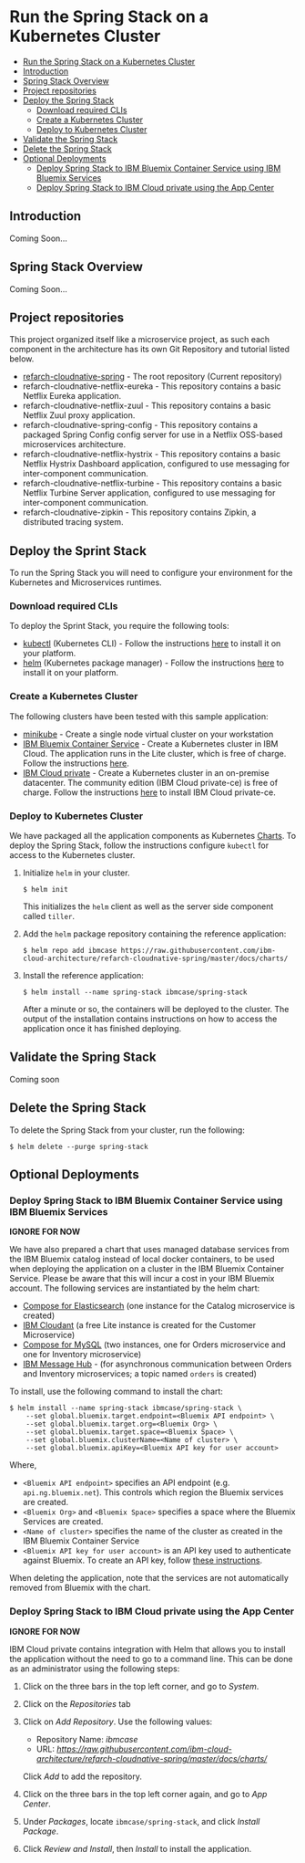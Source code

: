 # Run the Spring Stack on a Kubernetes Cluster

* [Run the Spring Stack on a Kubernetes Cluster](#run-the-spring-stack-on-a-kubernetes-cluster)
* [Introduction](#introduction)
* [Spring Stack Overview](#spring-stack-overview)
* [Project repositories](#project-repositories)
* [Deploy the Spring Stack](#deploy-the-spring-stack)
    * [Download required CLIs](#download-required-clis)
    * [Create a Kubernetes Cluster](#create-a-kubernetes-cluster)
    * [Deploy to Kubernetes Cluster](#deploy-to-kubernetes-cluster)
* [Validate the Spring Stack](#validate-the-deployment)
* [Delete the Spring Stack](#delete-the-deployment)
* [Optional Deployments](#optional-deployments)
    * [Deploy Spring Stack to IBM Bluemix Container Service using IBM Bluemix Services](#deploy-spring-stack-to-ibm-bluemix-container-service-using-ibm-bluemix-services)
    * [Deploy Spring Stack to IBM Cloud private using the App Center](#deploy-spring-stack-to-ibm-cloud-private-using-the-app-center)

## Introduction
Coming Soon...

## Spring Stack Overview
Coming Soon...

## Project repositories

This project organized itself like a microservice project, as such each component in the architecture has its own Git Repository and tutorial listed below.  

 - [refarch-cloudnative-spring](https://github.com/ibm-cloud-architecture/refarch-cloudnative-spring/tree/master) - The root repository (Current repository)
 - refarch-cloudnative-netflix-eureka - This repository contains a basic Netflix Eureka application.
 - refarch-cloudnative-netflix-zuul - This repository contains a basic Netflix Zuul proxy application.
 - refarch-cloudnative-spring-config - This repository contains a packaged Spring Config config server for use in a Netflix OSS-based microservices architecture.
 - refarch-cloudnative-netflix-hystrix - This repository contains a basic Netflix Hystrix Dashboard application, configured to use messaging for inter-component communication.
 - refarch-cloudnative-netflix-turbine - This repository contains a basic Netflix Turbine Server application, configured to use messaging for inter-component communication.
 - refarch-cloudnative-zipkin - This repository contains Zipkin, a distributed tracing system.

## Deploy the Sprint Stack

To run the Spring Stack you will need to configure your environment for the Kubernetes and Microservices
runtimes.

### Download required CLIs

To deploy the Sprint Stack, you require the following tools:

- [kubectl](https://kubernetes.io/docs/user-guide/kubectl-overview/) (Kubernetes CLI) - Follow the instructions [here](https://kubernetes.io/docs/tasks/tools/install-kubectl/) to install it on your platform.
- [helm](https://github.com/kubernetes/helm) (Kubernetes package manager) - Follow the instructions [here](https://github.com/kubernetes/helm/blob/master/docs/install.md) to install it on your platform.


### Create a Kubernetes Cluster

The following clusters have been tested with this sample application:

- [minikube](https://kubernetes.io/docs/tasks/tools/install-minikube/) - Create a single node virtual cluster on your workstation
- [IBM Bluemix Container Service](https://www.ibm.com/cloud-computing/bluemix/containers) - Create a Kubernetes cluster in IBM Cloud.  The application runs in the Lite cluster, which is free of charge.  Follow the instructions [here](https://console.bluemix.net/docs/containers/container_index.html).
- [IBM Cloud private](https://www.ibm.com/cloud-computing/products/ibm-cloud-private/) - Create a Kubernetes cluster in an on-premise datacenter.  The community edition (IBM Cloud private-ce) is free of charge.  Follow the instructions [here](https://www.ibm.com/support/knowledgecenter/en/SSBS6K_1.2.0/installing/install_containers_CE.html) to install IBM Cloud private-ce.

### Deploy to Kubernetes Cluster

We have packaged all the application components as Kubernetes [Charts](https://github.com/kubernetes/charts). To deploy the Spring Stack, follow the instructions configure `kubectl` for access to the Kubernetes cluster.

1. Initialize `helm` in your cluster.
   
   ```
   $ helm init
   ```
   
   This initializes the `helm` client as well as the server side component called `tiller`.
   
2. Add the `helm` package repository containing the reference application:

   ```
   $ helm repo add ibmcase https://raw.githubusercontent.com/ibm-cloud-architecture/refarch-cloudnative-spring/master/docs/charts/
   ```
   
3. Install the reference application:

   ```
   $ helm install --name spring-stack ibmcase/spring-stack
   ```
   
   After a minute or so, the containers will be deployed to the cluster.  The output of the installation contains instructions on how to access the application once it has finished deploying.

## Validate the Spring Stack

Coming soon

## Delete the Spring Stack

To delete the Spring Stack from your cluster, run the following:

```
$ helm delete --purge spring-stack
```


## Optional Deployments

### Deploy Spring Stack to IBM Bluemix Container Service using IBM Bluemix Services

**IGNORE FOR NOW**

We have also prepared a chart that uses managed database services from the IBM Bluemix catalog instead of local docker containers, to be used when deploying the application on a cluster in the IBM Bluemix Container Service.  Please be aware that this will incur a cost in your IBM Bluemix account.  The following services are instantiated by the helm chart:

- [Compose for Elasticsearch](https://www.compose.com/databases/elasticsearch) (one instance for the Catalog microservice is created)
- [IBM Cloudant](https://www.ibm.com/analytics/us/en/technology/cloud-data-services/cloudant/) (a free Lite instance is created for the Customer Microservice)
- [Compose for MySQL](https://www.compose.com/databases/mysql) (two instances, one for Orders microservice and one for Inventory microservice)
- [IBM Message Hub](http://www-03.ibm.com/software/products/en/ibm-message-hub) - (for asynchronous communication between Orders and Inventory microservices; a topic named `orders` is created)

To install, use the following command to install the chart:

```
$ helm install --name spring-stack ibmcase/spring-stack \
    --set global.bluemix.target.endpoint=<Bluemix API endpoint> \
    --set global.bluemix.target.org=<Bluemix Org> \
    --set global.bluemix.target.space=<Bluemix Space> \
    --set global.bluemix.clusterName=<Name of cluster> \
    --set global.bluemix.apiKey=<Bluemix API key for user account>
```

Where,

- `<Bluemix API endpoint>` specifies an API endpoint (e.g. `api.ng.bluemix.net`).  This controls which region the Bluemix services are created.
- `<Bluemix Org>` and `<Bluemix Space>` specifies a space where the Bluemix Services are created.
- `<Name of cluster>` specifies the name of the cluster as created in the IBM Bluemix Container Service
- `<Bluemix API key for user account>` is an API key used to authenticate against Bluemix.  To create an API key, follow [these instructions](https://console.bluemix.net/docs/iam/apikeys.html#creating-an-api-key).

When deleting the application, note that the services are not automatically removed from Bluemix with the chart.

### Deploy Spring Stack to IBM Cloud private using the App Center

**IGNORE FOR NOW**

IBM Cloud private contains integration with Helm that allows you to install the application without the need to go to a command line.  This can be done as an administrator using the following steps:

1. Click on the three bars in the top left corner, and go to *System*.
2. Click on the *Repositories* tab
3. Click on *Add Repository*.  Use the following values:

   - Repository Name: *ibmcase*
   - URL: *https://raw.githubusercontent.com/ibm-cloud-architecture/refarch-cloudnative-spring/master/docs/charts/*
   
   Click *Add* to add the repository.
4. Click on the three bars in the top left corner again, and go to *App Center*.
5. Under *Packages*, locate `ibmcase/spring-stack`, and click *Install Package*.
6. Click *Review and Install*, then *Install* to install the application.
